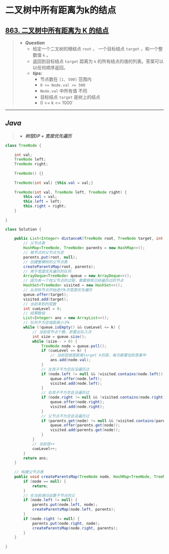 # 二叉树中所有距离为k的结点

## [863. 二叉树中所有距离为 K 的结点](https://leetcode.cn/problems/all-nodes-distance-k-in-binary-tree/)

> - ***Question***
>   - 给定一个二叉树的根结点 `root` ， 一个目标结点 `target` ，和一个整数值 `k` 。
>   - 返回到目标结点 `target` 距离为 `k` 的所有结点的值的列表。答案可以以任何顺序返回。
>   - ***tips:***
>     - 节点数在 `[1, 500]` 范围内
>     - `0 <= Node.val <= 500`
>     - `Node.val` 中所有值 不同
>     - 目标结点 `target` 是树上的结点
>     - 0 <= k <= 1000`

---

## *Java*

> - ***树型DP + 宽度优先遍历***

```java
class TreeNode {
    
    int val;
    TreeNode left;
    TreeNode right;
    
    TreeNode() {}
    
    TreeNode(int val) {this.val = val;}
    
    TreeNode(int val, TreeNode left, TreeNode right) {
        this.val = val;
        this.left = left;
        this.right = right;
    }
    
}

class Solution {
    
    public List<Integer> distanceK(TreeNode root, TreeNode target, int k) {
        // 父节点表
        HashMap<TreeNode, TreeNode> parents = new HashMap<>();
        // 根节点的父节点为空
        parents.put(root, null);
        // 创建整棵树的父节点表
        createParentsMap(root, parents);
        // 用于宽度优先遍历的队列
        ArrayDeque<TreeNode> queue = new ArrayDeque<>();
        // 因为有一个找父节点的过程，需要排除已经遍历过的节点
        HashSet<TreeNode> visited = new HashSet<>();
        // 从目标节点开始进行k次宽度优先遍历
        queue.offer(target);
        visited.add(target);
        // 当前来到的层数
        int cueLevel = 0;
        // 结果数组
        List<Integer> ans = new ArrayList<>();
        // 队列不为空或距离小于k
        while (!queue.isEmpty() && cueLevel <= k) {
            // 当前层节点个数，即要出队几次
            int size = queue.size();
            while (size-- > 0) {
                TreeNode node = queue.poll();
                if (cueLevel == k) {
                    // 当前层就是距离target k的层，每次都要加到答案中
                    ans.add(node.val);
                }
                // 左孩子不为空且没遍历过
                if (node.left != null && !visited.contains(node.left)) {
                    queue.offer(node.left);
                    visited.add(node.left);
                }
                // 右孩子不为空且没遍历过
                if (node.right != null && !visited.contains(node.right)) {
                    queue.offer(node.right);
                    visited.add(node.right);
                }
                // 父节点不为空且没遍历过
                if (parents.get(node) != null && !visited.contains(parents.get(node))) {
                    queue.offer(parents.get(node));
                    visited.add(parents.get(node));
                }
            }
            // 当前层++
            cueLevel++;
        }
        return ans;
    }
    
    // 构建父节点表
    public void createParentsMap(TreeNode node, HashMap<TreeNode, TreeNode> parents) {
        if (node == null) {
            return;
        }
        // 在当前递归设置子节点的父
        if (node.left != null) {
            parents.put(node.left, node);
            createParentsMap(node.left, parents);
        }
        if (node.right != null) {
            parents.put(node.right, node);
            createParentsMap(node.right, parents);
        }
    }
    
}
```
